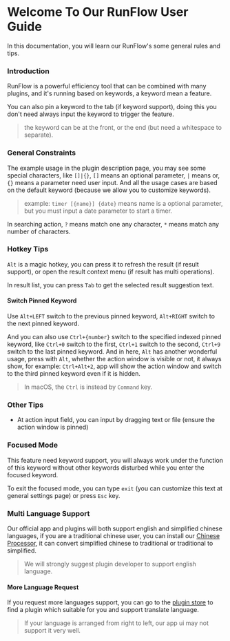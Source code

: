 # Welcome To Our RunFlow User Guide

In this documentation, you will learn our RunFlow's some general rules and tips.

### Introduction

RunFlow is a powerful efficiency tool that can be combined with many plugins, and it's running based on keywords, a keyword mean a feature.

You can also pin a keyword to the tab (if keyword support), doing this you don't need always input the keyword to trigger the feature.

> the keyword can be at the front, or the end (but need a whitespace to separate).

### General Constraints

The example usage in the plugin description page, you may see some special characters, like `[]|{}`, `[]` means an optional parameter, `|` means or,  `{}` means a parameter need user input. And all the usage cases are based on the default keyword (because we allow you to customize keywords).

> example: `timer [{name}] {date}` means name is a optional parameter, but you must input a date parameter to start a timer.

In searching action, `?` means match one any character, `*` means match any number of characters.

### Hotkey Tips

`Alt` is a magic hotkey, you can press it to refresh the result (if result support), or open the result context menu (if result has multi operations).

In result list, you can press `Tab` to get the selected result suggestion text.

#### Switch Pinned Keyword

Use `Alt+LEFT` switch to the previous pinned keyword, `Alt+RIGHT` switch to the next pinned keyword.

And you can also use `Ctrl+{number}` switch to the specified indexed pinned keyword, like `Ctrl+0` switch to the first, `Ctrl+1` switch to the second, `Ctrl+9` switch to the last pinned keyword. And in here, `Alt` has another wonderful usage, press with `Alt`, whether the action window is visible or not, it always show, for example: `Ctrl+Alt+2`, app will show the action window and switch to the third pinned keyword even if it is hidden.

> In macOS, the `Ctrl` is instead by `Command` key.

### Other Tips

- At action input field, you can input by dragging text or file (ensure the action window is pinned)

### Focused Mode

This feature need keyword support, you will always work under the function of this keyword without other keywords disturbed while you enter the focused keyword.

To exit the focused mode, you can type `exit` (you can customize this text at general settings page) or press `Esc` key.

### Multi Language Support

Our official app and plugins will both support english and simplified chinese languages, if you are a traditional chinese user, you can install our [Chinese Processor](https://myrest.top/myflow/plugin?id=top.myrest.myflow.chinese), it can convert simplified chinese to traditional or traditional to simplified.

> We will strongly suggest plugin developer to support english language.

#### More Language Request

If you request more languages support, you can go to the [plugin store](https://myrest.top/store/myflow/plugin) to find a plugin which suitable for you and support translate language.

> If your language is arranged from right to left, our app ui may not support it very well.
